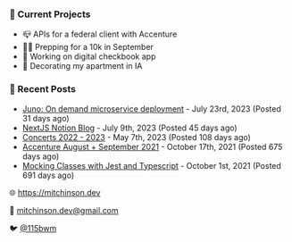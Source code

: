 ### 📌 Current Projects
- 📪 APIs for a federal client with Accenture
- 🏃🏼 Prepping for a 10k in September
- 🤑 Working on digital checkbook app
- 🏡 Decorating my apartment in IA

### 📝 Recent Posts

- [Juno: On demand microservice deployment](https://blog.mitchinson.dev/juno) - July 23rd, 2023 (Posted 31 days ago)
- [NextJS Notion Blog](https://blog.mitchinson.dev/blog-2023) - July 9th, 2023 (Posted 45 days ago)
- [Concerts 2022 - 2023](https://blog.mitchinson.dev/concerts-2023) - May 7th, 2023 (Posted 108 days ago)
- [Accenture August + September 2021](https://blog.mitchinson.dev/pillar/aug-sep-21) - October 17th, 2021 (Posted 675 days ago)
- [Mocking Classes with Jest and Typescript](https://blog.mitchinson.dev/jest-typescript-mocks) - October 1st, 2021 (Posted 691 days ago)

🌐 https://mitchinson.dev

💌 mitchinson.dev@gmail.com

🐦 [@115bwm](https://twitter.com/115bwm)